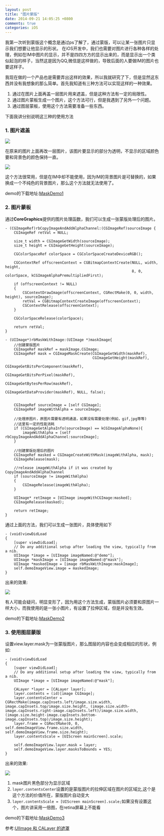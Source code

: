 ```yaml
---
layout: post
title: "图片蒙版"
date: 2014-09-21 14:05:25 +0800
comments: true
categories: iOS
---
```

我第一次听到蒙版这个概念是通过ps了解了，通过蒙版，可以让某一张图片只显示我们想要让他显示的形状。
在iOS开发中，我们也需要对图片进行各种各样的处理，例如在IM中图片的显示，并不是四四方方的显示出来的，而是显示出一个类似起泡的样子，当然这是因为QQ,微信是这样做的，导致后面的人要做IM的图片也要这样子。    
<!--more-->
我现在做的一个产品也是需要弄出这样的效果，所以我就研究了下，但是显然这东西并没有我想象的那么简单。首先我知道有三种方法可以实现这样的一种效果。

1. 通过在图片上面再盖一层图片用来遮盖，但是这种方法有一定的局限性。
2. 通过图片蒙板生成一个图片，这个方法可行，但是我遇到了另外一个问题。
3. 通过图层蒙板，使用这个方法需要准备一些东西。

下面我讲分别说明这三种的使用方法

### 1. 图片遮盖
![](/blogFiles/images/2014/09/maskDemo1.png)

在原来的图片上面再改一层图片，该图片要显示的部分为透明，不显示的区域颜色要和背景色的颜色保持一直。

![](/blogFiles/images/2014/09/maskDemo1_1.png)  
  
这个方法很常用，但是在IM中却不能使用，因为IM的背景图片是可替换的，如果换成一个不纯色的背景图片，那么这个方法就无法使用了。    

demo的下载地址:[MaskDemo1](/blogFiles/download/20140921_1.zip)

### 2. 图片蒙板

通过**CoreGraphics**提供的图片处理函数，我们可以生成一张蒙版处理后的图片。

	- (CGImageRef)rbCopyImageAndAddAlphaChannel:(CGImageRef)sourceImage {
	    CGImageRef retVal = NULL;
	    
	    size_t width = CGImageGetWidth(sourceImage);
	    size_t height = CGImageGetHeight(sourceImage);
	    
	    CGColorSpaceRef colorSpace = CGColorSpaceCreateDeviceRGB();
	    
	    CGContextRef offscreenContext = CGBitmapContextCreate(NULL, width, height,
	                                                          8, 0, colorSpace, kCGImageAlphaPremultipliedFirst);
	    
	    if (offscreenContext != NULL)
	    {
	        CGContextDrawImage(offscreenContext, CGRectMake(0, 0, width, height), sourceImage);
	        retVal = CGBitmapContextCreateImage(offscreenContext);
	        CGContextRelease(offscreenContext);
	    }
	    
	    CGColorSpaceRelease(colorSpace);
	    
	    return retVal;
	}
	
	- (UIImage*)rbMaskWithImage:(UIImage *)maskImage{
	    //创建蒙版图片
	    CGImageRef maskRef = maskImage.CGImage;
	    CGImageRef mask = CGImageMaskCreate(CGImageGetWidth(maskRef),
	                                        CGImageGetHeight(maskRef),
	                                        CGImageGetBitsPerComponent(maskRef),
	                                        CGImageGetBitsPerPixel(maskRef),
	                                        CGImageGetBytesPerRow(maskRef),
	                                        CGImageGetDataProvider(maskRef), NULL, false);
	    
	    
	    CGImageRef sourceImage = [self CGImage];
	    CGImageRef imageWithAlpha = sourceImage;
	    
	    //处理原图片，原图片需要有透明通道，如果没有需要处理(例如，gif,jpg等等)
	    //这里有一定的性能消耗
	    if (CGImageGetAlphaInfo(sourceImage) == kCGImageAlphaNone){
	        imageWithAlpha = [self rbCopyImageAndAddAlphaChannel:sourceImage];
	    }
	    
	    //创建蒙版处理后的图片
	    CGImageRef masked = CGImageCreateWithMask(imageWithAlpha, mask);
	    CGImageRelease(mask);
	    
	    //release imageWithAlpha if it was created by CopyImageAndAddAlphaChannel
	    if (sourceImage != imageWithAlpha)
	    {
	        CGImageRelease(imageWithAlpha);
	    }
	    
	    UIImage* retImage = [UIImage imageWithCGImage:masked];
	    CGImageRelease(masked);
	    
	    return retImage;
	}

通过上面的方法，我们可以生成一张图片，具体使用如下

	- (void)viewDidLoad
	{
	    [super viewDidLoad];
		// Do any additional setup after loading the view, typically from a nib.
	    UIImage *image = [UIImage imageNamed:@"demo"];
	    UIImage *maskImage = [UIImage imageNamed:@"mask"];
	    UIImage *maskedImage = [image rbMaskWithImage:maskImage];
	    self.demoImageView.image = maskedImage;
	}

出来的效果:

![](/blogFiles/images/2014/09/maskDemo2_1.png)

有人可能会疑问，明显变形了，因为用这个方法生成，蒙版图片必须要和原图片一样大小，而我使用的是一张小图片，有设置了拉伸区域，但是并没有生效。

demo的下载地址:[MaskDemo2](/blogFiles/download/20140921_2.zip)

### 3. 使用图层蒙版

设置view.layer.mask为一张蒙版图片，那么图层的内容也会变成相应的形状，例如:

	- (void)viewDidLoad
	{
	    [super viewDidLoad];
		// Do any additional setup after loading the view, typically from a nib.
	    UIImage *image = [UIImage imageNamed:@"mask"];
	    
	    CALayer *layer = [CALayer layer];
	    layer.contents = (id)[image CGImage];
	    layer.contentsCenter = CGRectMake(image.capInsets.left/image.size.width, image.capInsets.top/image.size.height, (image.size.width-image.capInsets.right-image.capInsets.left)/image.size.width, (image.size.height-image.capInsets.bottom-image.capInsets.top)/image.size.height);
	    layer.frame = CGRectMake(0, 0, self.demoImageView.frame.size.width, self.demoImageView.frame.size.height);
	    layer.contentsScale = [UIScreen mainScreen].scale;
	    
	    self.demoImageView.layer.mask = layer;
	    self.demoImageView.layer.masksToBounds = YES;
	}

出来的效果:

![](/blogFiles/images/2014/09/maskDemo3_1.png)

1. mask图片黑色部分为显示区域
2. `layer.contentsCenter`设置的是蒙版图片的拉伸区域在图片的区域比,这个是这个方法的价值所在，蒙版图片自动变大
3. `layer.contentsScale = [UIScreen mainScreen].scale;`如果没有设置这个，图片讲采用一倍图，在retina屏幕上不能看

demo的下载地址:[MaskDemo3](/blogFiles/download/20140921_3.zip)


参考:[UIImage 和 CALayer 的遮罩](http://blog.sina.com.cn/s/blog_611f76750101er4z.html)
